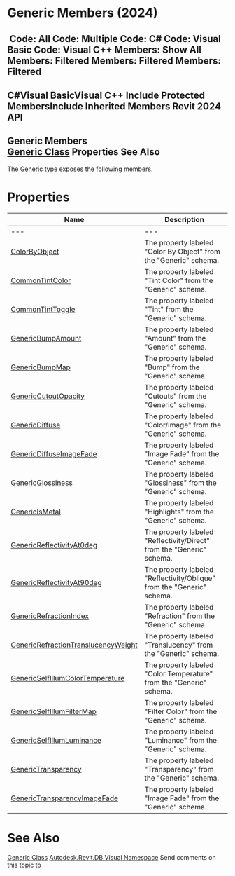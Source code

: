 # Generic Members (2024)

﻿
 Code: All Code: Multiple Code: C# Code: Visual Basic Code: Visual C++  Members: Show All Members: Filtered Members: Filtered Members: Filtered   
---  
C#Visual BasicVisual C++
Include Protected MembersInclude Inherited Members
Revit 2024 API  
---  
Generic Members  
[Generic Class](dd16eb59-16ec-f121-289b-a69d26d7c789.md "Generic Class") Properties See Also  
---  
The [Generic](dd16eb59-16ec-f121-289b-a69d26d7c789.md "Generic Class") type exposes the following members.
# Properties
| Name | Description |
| --- | --- |
| --- | --- | --- |
| [ColorByObject](ed321e8f-985e-e4d4-088b-336efab53bef.md "ColorByObject Property") | The property labeled "Color By Object" from the "Generic" schema. |
| [CommonTintColor](e66ec79a-d943-1628-b5f1-8d680c3776dd.md "CommonTintColor Property") | The property labeled "Tint Color" from the "Generic" schema. |
| [CommonTintToggle](3fc4c68c-ef7b-47ce-8379-61597e243304.md "CommonTintToggle Property") | The property labeled "Tint" from the "Generic" schema. |
| [GenericBumpAmount](c66a709d-7faa-f433-772b-a0ed53cd7749.md "GenericBumpAmount Property") | The property labeled "Amount" from the "Generic" schema. |
| [GenericBumpMap](fb311dd8-5106-6da8-f53d-a46d3e6912db.md "GenericBumpMap Property") | The property labeled "Bump" from the "Generic" schema. |
| [GenericCutoutOpacity](a357afa0-127b-e03b-92d7-77faa789d535.md "GenericCutoutOpacity Property") | The property labeled "Cutouts" from the "Generic" schema. |
| [GenericDiffuse](2e8dc667-7c56-d44f-4da2-9c47c355d2ae.md "GenericDiffuse Property") | The property labeled "Color/Image" from the "Generic" schema. |
| [GenericDiffuseImageFade](93574367-b9ea-3328-38da-51b54da1b065.md "GenericDiffuseImageFade Property") | The property labeled "Image Fade" from the "Generic" schema. |
| [GenericGlossiness](46df2762-40c2-8919-0c5f-220a6892a83e.md "GenericGlossiness Property") | The property labeled "Glossiness" from the "Generic" schema. |
| [GenericIsMetal](36fa3ab5-1165-f7fc-a67c-6b5939193de4.md "GenericIsMetal Property") | The property labeled "Highlights" from the "Generic" schema. |
| [GenericReflectivityAt0deg](297f10fb-ed02-6724-321e-a94dff48b03d.md "GenericReflectivityAt0deg Property") | The property labeled "Reflectivity/Direct" from the "Generic" schema. |
| [GenericReflectivityAt90deg](8f7a9e75-a463-d35c-02ba-8a773f15d708.md "GenericReflectivityAt90deg Property") | The property labeled "Reflectivity/Oblique" from the "Generic" schema. |
| [GenericRefractionIndex](c4b4f557-5eb8-b23f-807a-5b7a38620a05.md "GenericRefractionIndex Property") | The property labeled "Refraction" from the "Generic" schema. |
| [GenericRefractionTranslucencyWeight](af49ca84-2aac-acb7-4af0-bd47e06e5e3f.md "GenericRefractionTranslucencyWeight Property") | The property labeled "Translucency" from the "Generic" schema. |
| [GenericSelfIllumColorTemperature](725e0c54-4a67-ade3-856a-2ca72ea190ec.md "GenericSelfIllumColorTemperature Property") | The property labeled "Color Temperature" from the "Generic" schema. |
| [GenericSelfIllumFilterMap](0ecc4361-720d-6361-17d1-ec0944365de3.md "GenericSelfIllumFilterMap Property") | The property labeled "Filter Color" from the "Generic" schema. |
| [GenericSelfIllumLuminance](607558dc-f08f-81f0-196d-4709563611f3.md "GenericSelfIllumLuminance Property") | The property labeled "Luminance" from the "Generic" schema. |
| [GenericTransparency](11f92982-d5c5-37d7-40ce-6200e4b2f1ff.md "GenericTransparency Property") | The property labeled "Transparency" from the "Generic" schema. |
| [GenericTransparencyImageFade](30d2c9c6-bbde-74dc-063f-83c65ca00b5c.md "GenericTransparencyImageFade Property") | The property labeled "Image Fade" from the "Generic" schema. |

# See Also
[Generic Class](dd16eb59-16ec-f121-289b-a69d26d7c789.md "Generic Class")
[Autodesk.Revit.DB.Visual Namespace](f5a10581-6ac2-be19-0e32-f87d05bc8b83.md "Autodesk.Revit.DB.Visual Namespace")
Send comments on this topic to 